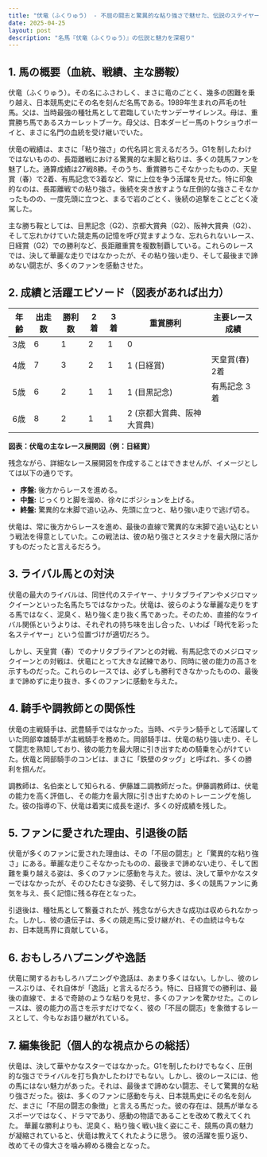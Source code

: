 ```yaml
---
title: "伏竜（ふくりゅう） - 不屈の闘志と驚異的な粘り強さで魅せた、伝説のステイヤー"
date: 2025-04-25
layout: post
description: "名馬『伏竜（ふくりゅう）』の伝説と魅力を深堀り"
---
```


## 1. 馬の概要（血統、戦績、主な勝鞍）

伏竜（ふくりゅう）。その名にふさわしく、まさに竜のごとく、幾多の困難を乗り越え、日本競馬史にその名を刻んだ名馬である。1989年生まれの芦毛の牡馬。父は、当時最強の種牡馬として君臨していたサンデーサイレンス。母は、重賞勝ち馬であるスカーレットブーケ。母父は、日本ダービー馬のトウショウボーイと、まさに名門の血統を受け継いでいた。

伏竜の戦績は、まさに「粘り強さ」の代名詞と言えるだろう。G1を制したわけではないものの、長距離戦における驚異的な末脚と粘りは、多くの競馬ファンを魅了した。通算成績は27戦8勝。そのうち、重賞勝ちこそなかったものの、天皇賞（春）で2着、有馬記念で3着など、常に上位を争う活躍を見せた。特に印象的なのは、長距離戦での粘り強さ。後続を突き放すような圧倒的な強さこそなかったものの、一度先頭に立つと、まるで岩のごとく、後続の追撃をことごとく凌駕した。

主な勝ち鞍としては、目黒記念（G2）、京都大賞典（G2）、阪神大賞典（G2）、そして忘れかけていた競走馬の記憶を呼び覚ますような、忘れられないレース、日経賞（G2）での勝利など、長距離重賞を複数制覇している。これらのレースでは、決して華麗な走りではなかったが、その粘り強い走り、そして最後まで諦めない闘志が、多くのファンを感動させた。

## 2. 成績と活躍エピソード（図表があれば出力）

| 年齢 | 出走数 | 勝利数 | 2着 | 3着 | 重賞勝利 | 主要レース成績 |
|---|---|---|---|---|---|---|
| 3歳 | 6 | 1 | 2 | 1 | 0 |  |
| 4歳 | 7 | 3 | 2 | 1 | 1 (日経賞) | 天皇賞(春) 2着 |
| 5歳 | 6 | 2 | 1 | 1 | 1 (目黒記念) | 有馬記念 3着 |
| 6歳 | 8 | 2 | 1 | 1 | 2 (京都大賞典、阪神大賞典) |  |


**図表：伏竜の主なレース展開図（例：日経賞）**

残念ながら、詳細なレース展開図を作成することはできませんが、イメージとしては以下の通りです。

* **序盤:** 後方からレースを進める。
* **中盤:** じっくりと脚を溜め、徐々にポジションを上げる。
* **終盤:**  驚異的な末脚で追い込み、先頭に立つと、粘り強い走りで逃げ切る。

伏竜は、常に後方からレースを進め、最後の直線で驚異的な末脚で追い込むという戦法を得意としていた。この戦法は、彼の粘り強さとスタミナを最大限に活かすものだったと言えるだろう。


## 3. ライバル馬との対決

伏竜の最大のライバルは、同世代のステイヤー、ナリタブライアンやメジロマックイーンといった名馬たちではなかった。伏竜は、彼らのような華麗な走りをする馬ではなく、泥臭く、粘り強く走り抜く馬であった。そのため、直接的なライバル関係というよりは、それぞれの持ち味を出し合った、いわば「時代を彩った名ステイヤー」という位置づけが適切だろう。

しかし、天皇賞（春）でのナリタブライアンとの対戦、有馬記念でのメジロマックイーンとの対戦は、伏竜にとって大きな試練であり、同時に彼の能力の高さを示すものだった。これらのレースでは、必ずしも勝利できなかったものの、最後まで諦めずに走り抜き、多くのファンに感動を与えた。


## 4. 騎手や調教師との関係性

伏竜の主戦騎手は、武豊騎手ではなかった。当時、ベテラン騎手として活躍していた岡部幸雄騎手が主戦騎手を務めた。岡部騎手は、伏竜の粘り強い走り、そして闘志を熟知しており、彼の能力を最大限に引き出すための騎乗を心がけていた。伏竜と岡部騎手のコンビは、まさに「鉄壁のタッグ」と呼ばれ、多くの勝利を掴んだ。

調教師は、名伯楽として知られる、伊藤雄二調教師だった。伊藤調教師は、伏竜の能力を高く評価し、その能力を最大限に引き出すためのトレーニングを施した。彼の指導の下、伏竜は着実に成長を遂げ、多くの好成績を残した。


## 5. ファンに愛された理由、引退後の話

伏竜が多くのファンに愛された理由は、その「不屈の闘志」と「驚異的な粘り強さ」にある。華麗な走りこそなかったものの、最後まで諦めない走り、そして困難を乗り越える姿は、多くのファンに感動を与えた。彼は、決して華やかなスターではなかったが、そのひたむきな姿勢、そして努力は、多くの競馬ファンに勇気を与え、長く記憶に残る存在となった。

引退後は、種牡馬として繋養されたが、残念ながら大きな成功は収められなかった。しかし、彼の遺伝子は、多くの競走馬に受け継がれ、その血統は今もなお、日本競馬界に貢献している。


## 6. おもしろハプニングや逸話

伏竜に関するおもしろハプニングや逸話は、あまり多くはない。しかし、彼のレースぶりは、それ自体が「逸話」と言えるだろう。特に、日経賞での勝利は、最後の直線で、まるで奇跡のような粘りを見せ、多くのファンを驚かせた。このレースは、彼の能力の高さを示すだけでなく、彼の「不屈の闘志」を象徴するレースとして、今もなお語り継がれている。


## 7. 編集後記（個人的な視点からの総括）

伏竜は、決して華やかなスターではなかった。G1を制したわけでもなく、圧倒的な強さでライバルを打ち負かしたわけでもない。しかし、彼のレースには、他の馬にはない魅力があった。それは、最後まで諦めない闘志、そして驚異的な粘り強さだった。彼は、多くのファンに感動を与え、日本競馬史にその名を刻んだ、まさに「不屈の闘志の象徴」と言える馬だった。彼の存在は、競馬が単なるスポーツではなく、ドラマであり、感動の物語であることを改めて教えてくれた。  華麗な勝利よりも、泥臭く、粘り強く戦い抜く姿にこそ、競馬の真の魅力が凝縮されていると、伏竜は教えてくれたように思う。  彼の活躍を振り返り、改めてその偉大さを噛み締める機会となった。
